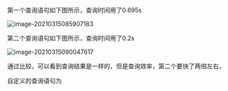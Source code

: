 第一个查询语句如下图所示，查询时间用了0.695s

![image-20210315085907183](C:\Users\Mr.hu\AppData\Roaming\Typora\typora-user-images\image-20210315085907183.png)

第二个查询语句如下图所示，查询时间用了0.2s

![image-20210315090047617](C:\Users\Mr.hu\AppData\Roaming\Typora\typora-user-images\image-20210315090047617.png)

通过比较，可以看到查询结果是一样的，但是查询效率，第二个要快了两倍左右，

自定义的查询语句为